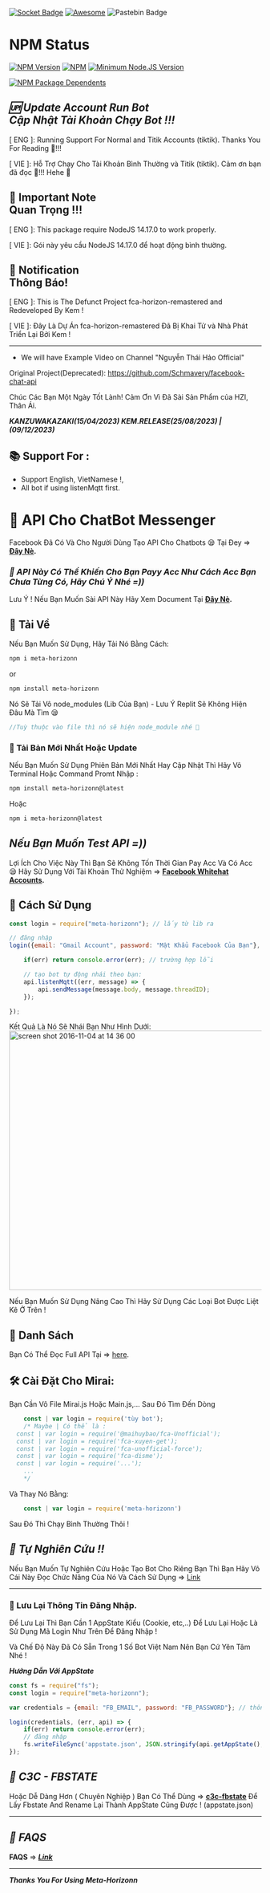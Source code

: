 [![Socket Badge](https://socket.dev/api/badge/npm/package/meta-horizonn)](https://socket.dev/npm/package/meta-horizonn)
[![Awesome](https://cdn.rawgit.com/sindresorhus/awesome/d7305f38d29fed78fa85652e3a63e154dd8e8829/media/badge.svg)](https://github.com/JustKemForFun/JustKemForFun)
![Pastebin Badge](https://img.shields.io/badge/Pastebin-02456C?logo=pastebin&logoColor=fff&style=flat-square)

# NPM Status

[![NPM Version](https://img.shields.io/npm/v/meta-horizonn.svg?style=flat-square)](https://www.npmjs.org/package/meta-horizonn)
[![NPM](https://nodei.co/npm/meta-horizonn.png?downloads=true)](https://www.npmjs.com/package/meta-horizonn)
[![Minimum Node.JS Version](https://badgen.net/npm/node/meta-horizonn)](https://npmjs.com/package/meta-horizonn)
<!-- <p align="center">
	<a href="https://nodejs.org/dist/v16.20.0">
		<img src="https://img.shields.io/badge/Nodejs%20Support-16.x-brightgreen.svg?style=flat-square" alt="Nodejs Support v16.x">
  </a>
</p> -->
[![NPM Package Dependents](https://badgen.net/npm/dependents/meta-horizonn)](https://npmjs.com/package/meta-horizonn)

<!-- ## **List Info**

- [📝 **Note**](#-note)
- [🚧 **Requirement**](#-requirement)
- [📝 **Tutorial**](#-tutorial)
- [🔔 **How to get notification when have new update?**](#-how-to-get-notification-when-have-new-update)
- [🆙 **How to Update**](#-how-to-update)
- [🛠️ **How to create new commands**](#️-how-to-create-new-commands)
- [💭 **Support**](#-support)
- [📚 **Support Languages in source code**](#-support-languages-in-source-code)
- [📌 **Common Problems**](#-common-problems)
- [❌ **DO NOT USE THE ORIGINAL UNDERGRADUATE VERSION**](#-do-not-use-the-original-undergraduate-version)
- [✨ **Copyright (C)**](#-copyright-c)
- [📜 **License**](#-license)

<hr>

 ## 📝 **Note**
- This is a messenger chat bot using a personal account, using an [unofficial api](https://github.com/ntkhang03/fb-chat-api/blob/master/DOCS.md) ([Origin here](https://github.com/Schmavery/facebook-chat-api)) and this may lead to facebook account being locked due to spam or other reasons. 
- So, I recommend using a clone account (one that you're willing to throw away at any time)
- ***I am not responsible for any problems that may arise from using this bot.*** -->


## ***🆙 Update Account Run Bot <br> Cập Nhật Tài Khoản Chạy Bot !!!***

[ ENG ]: Running Support For Normal and Titik Accounts (tiktik). Thanks You For Reading 🐧!!!

[ VIE ]: Hỗ Trợ Chạy Cho Tài Khoản Bình Thường và Titik (tiktik). Cảm ơn bạn đã đọc 🐧!!! Hehe 🐥

## **📝 Important Note <br> Quan Trọng !!!**

[ ENG ]: This package require NodeJS 14.17.0 to work properly.

[ VIE ]: Gói này yêu cầu NodeJS 14.17.0 để hoạt động bình thường.

## **📝 Notification <br> Thông Báo!**

[ ENG ]: This is The Defunct Project fca-horizon-remastered and Redeveloped By Kem !

[ VIE ]: Đây Là Dự Án fca-horizon-remastered Đã Bị Khai Tử và Nhà Phát Triển Lại Bởi Kem !

------------------------------------

+ We will have Example Video on Channel "Nguyễn Thái Hảo Official"

Original Project(Deprecated): https://github.com/Schmavery/facebook-chat-api

Chúc Các Bạn Một Ngày Tốt Lành!
Cảm Ơn Vì Đã Sài Sản Phẩm của HZI, Thân Ái.

***KANZUWAKAZAKI(15/04/2023)
KEM.RELEASE(25/08/2023) | (09/12/2023)***

## **📚 Support For :**

+ Support English, VietNamese !,
+ All bot if using listenMqtt first.

# **📜 API Cho ChatBot Messenger**

Facebook Đã Có Và Cho Người Dùng Tạo API Cho Chatbots 😪 Tại Đey => **[Đây Nè](https://developers.facebook.com/docs/messenger-platform).**

### ***📜 API Này Có Thể Khiến Cho Bạn Payy Acc Như Cách Acc Bạn Chưa Từng Có, Hãy Chú Ý Nhé =))***

Lưu Ý ! Nếu Bạn Muốn Sài API Này Hãy Xem Document Tại **[Đây Nè](https://github.com/Schmavery/facebook-chat-api).**

## **📌 Tải Về**

Nếu Bạn Muốn Sử Dụng, Hãy Tải Nó Bằng Cách:
```bash
npm i meta-horizonn
```
or
```bash
npm install meta-horizonn
```

Nó Sẽ Tải Vô node_modules (Lib Của Bạn) - Lưu Ý Replit Sẽ Không Hiện Đâu Mà Tìm 😪
```javascript
//Tuỳ thuộc vào file thì nó sẽ hiện node_module nhé 🐧
```


### **📌 Tải Bản Mới Nhất Hoặc Update**

Nếu Bạn Muốn Sử Dụng Phiên Bản Mới Nhất Hay Cập Nhật Thì Hãy Vô Terminal Hoặc Command Promt Nhập :
```bash
npm install meta-horizonn@latest
```
Hoặc
```bash
npm i meta-horizonn@latest
```

## ***Nếu Bạn Muốn Test API =))***

Lợi Ích Cho Việc Này Thì Bạn Sẽ Không Tốn Thời Gian Pay Acc Và Có Acc 😪
Hãy Sử Dụng Với Tài Khoản Thử Nghiệm => **[Facebook Whitehat Accounts](https://www.facebook.com/whitehat/accounts/).**

## **📌 Cách Sử Dụng**

```javascript
const login = require("meta-horizonn"); // lấy từ lib ra 

// đăng nhập
login({email: "Gmail Account", password: "Mật Khẩu Facebook Của Bạn"}, (err, api) => {

    if(err) return console.error(err); // trường hợp lỗi

    // tạo bot tự động nhái theo bạn:
    api.listenMqtt((err, message) => {
        api.sendMessage(message.body, message.threadID);
    });

});
```

Kết Quả Là Nó Sẽ Nhái Bạn Như Hình Dưới:
<img width="517" alt="screen shot 2016-11-04 at 14 36 00" src="https://cloud.githubusercontent.com/assets/4534692/20023545/f8c24130-a29d-11e6-9ef7-47568bdbc1f2.png">

Nếu Bạn Muốn Sử Dụng Nâng Cao Thì Hãy Sử Dụng Các Loại Bot Được Liệt Kê Ở Trên !

## **📌 Danh Sách**

Bạn Có Thể Đọc Full API Tại => [here](DOCS.md).

## **🛠️ Cài Đặt Cho Mirai:** 

Bạn Cần Vô File Mirai.js Hoặc Main.js,... Sau Đó Tìm Đến Dòng
```js
    const | var login = require('tùy bot'); 
    /* Maybe | Có thể là :
  const | var login = require('@maihuybao/fca-Unofficial');
  const | var login = require('fca-xuyen-get');
  const | var login = require('fca-unofficial-force');
  const | var login = require('fca-disme');
  const | var login = require('...');
    ...   
    */
```

Và Thay Nó Bằng:

```js
    const | var login = require('meta-horizonn')
```

Sau Đó Thì Chạy Bình Thường Thôi  !

## ***💭 Tự Nghiên Cứu !!***

Nếu Bạn Muốn Tự Nghiên Cứu Hoặc Tạo Bot Cho Riêng Bạn Thì Bạn Hãy Vô Cái Này Đọc Chức Năng Của Nó Và Cách Sử Dụng => [Link](https://github.com/Schmavery/facebook-chat-api#Unofficial%20Facebook%20Chat%20API)

------------------------------------

### **📌 Lưu Lại Thông Tin Đăng Nhập.**

Để Lưu Lại Thì Bạn Cần 1 AppState Kiểu (Cookie, etc,..) Để Lưu Lại Hoặc Là Sử Dụng Mã Login Như Trên Để Đăng Nhập !

Và Chế Độ Này Đã Có Sẵn Trong 1 Số Bot Việt Nam Nên Bạn Cứ Yên Tâm Nhé !

***__Hướng Dẫn Với AppState__***

```js
const fs = require("fs");
const login = require("meta-horizonn");

var credentials = {email: "FB_EMAIL", password: "FB_PASSWORD"}; // thông tin tài khoản

login(credentials, (err, api) => {
    if(err) return console.error(err);
    // đăng nhập
    fs.writeFileSync('appstate.json', JSON.stringify(api.getAppState(), null,'\t')); //tạo appstate
});
```
## ***📜 C3C - FBSTATE***

Hoặc Dễ Dàng Hơn ( Chuyên Nghiệp ) Bạn Có Thể Dùng => **[c3c-fbstate](https://github.com/c3cbot/c3c-fbstate)** Để Lấy Fbstate And Rename Lại Thành AppState Cũng Được ! (appstate.json)

------------------------------------

## ***📌 FAQS***

**FAQS** => ***[Link](https://github.com/Schmavery/facebook-chat-api#FAQS)***

------------------------------------

***Thanks You For Using Meta-Horizonn***